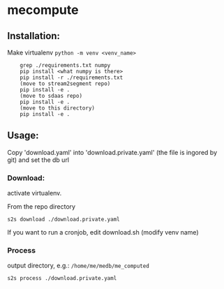 # mecompute

## Installation:
Make virtualenv `python -m venv <venv_name>`

```
    grep ./requirements.txt numpy
    pip install <what numpy is there>
    pip install -r ./requirements.txt
    (move to stream2segment repo)
    pip install -e .
    (move to sdaas repo)
    pip install -e .
    (move to this directory)
    pip install -e .
```


## Usage:

Copy 'download.yaml' into 'download.private.yaml' (the file is ingored by git)
and set the db url

### Download:

activate virtualenv.

From the repo directory

```
s2s download ./download.private.yaml
```

If you want to run a cronjob, edit download.sh (modify venv name)

### Process

 output directory, e.g.: `/home/me/medb/me_computed`
 
```
s2s process ./download.private.yaml
```
